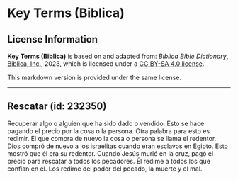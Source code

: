 # Key Terms (Biblica)

## License Information

**Key Terms (Biblica)** is based on and adapted from: _Biblica Bible Dictionary_, [Biblica, Inc.](https://www.biblica.com/), 2023, which is licensed under a [CC BY-SA 4.0 license](https://creativecommons.org/licenses/by-sa/4.0/legalcode.en).

This markdown version is provided under the same license.



--------------------------------

## Rescatar (id: 232350)

Recuperar algo o alguien que ha sido dado o vendido. Esto se hace pagando el precio por la cosa o la persona. Otra palabra para esto es redimir. El que compra de nuevo la cosa o persona se llama el redentor. Dios compró de nuevo a los israelitas cuando eran esclavos en Egipto. Esto mostró que él era su redentor. Cuando Jesús murió en la cruz, pagó el precio para rescatar a todos los pecadores. Él redime a todos los que confían en él. Los redime del poder del pecado, la muerte y el mal.



